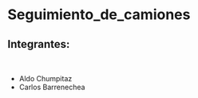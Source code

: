 # Seguimiento_de_camiones

<h2>Integrantes:</h2><br>
<ul>
<li>Aldo Chumpitaz</li>
<li>Carlos Barrenechea</li>
</ul>

